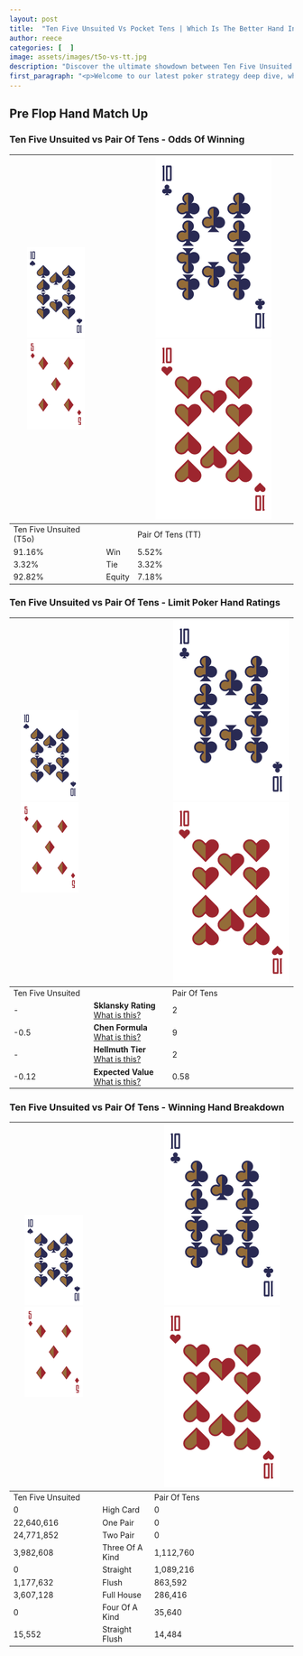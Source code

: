 ```yaml
---
layout: post
title:  "Ten Five Unsuited Vs Pocket Tens | Which Is The Better Hand In Poker? A Complete Guide"
author: reece
categories: [  ]
image: assets/images/t5o-vs-tt.jpg
description: "Discover the ultimate showdown between Ten Five Unsuited and Pair Of Tens in poker! Uncover the odds, strategies, and scenarios where one hand triumphs over the other. Get ready to up your poker game with this thrilling analysis."
first_paragraph: "<p>Welcome to our latest poker strategy deep dive, where we're pitting two distinct hands against each other in a high-stakes showdown: Ten Five Unsuited vs Pair Of Tens.</p><p>In the dynamic world of poker, every decision counts, and knowing which hand holds the upper hand is key to your success at the table.</p><p>In this article, we'll dissect these two hands, explore the scenarios where one dominates the other, and equip you with the knowledge to make strategic choices that can tip the odds in your favor.</p><p>Get ready to unravel the intriguing dynamics of these poker hands and elevate your game to new heights.</p>"
---
```




[comment]: # (sp0)

## Pre Flop Hand Match Up

<div class="table hand-ratings" markdown="1"> 



### Ten Five Unsuited vs Pair Of Tens - Odds Of Winning


    
| ![image info](assets/images/hand1/T.png) ![image info](assets/images/hand1/5o.png) |  | ![image info](assets/images/hand2/T.png) ![image info](assets/images/hand2/To.png) |
| -------- | -------- | -------- |
| Ten Five Unsuited (T5o) |  | Pair Of Tens (TT) |
| 91.16% | Win | 5.52% |
| 3.32% | Tie | 3.32% |
| 92.82% | Equity | 7.18% |




[comment]: # (sp1)



### Ten Five Unsuited vs Pair Of Tens - Limit Poker Hand Ratings


    
| ![image info](assets/images/hand1/T.png) ![image info](assets/images/hand1/5o.png) |  | ![image info](assets/images/hand2/T.png) ![image info](assets/images/hand2/To.png) |
| -------- | -------- | -------- |
| Ten Five Unsuited |  | Pair Of Tens |
| - | **Sklansky Rating** [What is this?](/sklansky-rating-explained) | 2 |
| -0.5 | **Chen Formula** [What is this?](/chen-formula-explained) | 9 |
| - | **Hellmuth Tier** [What is this?](/Hellmuth-tier-explained) | 2 |
| -0.12 | **Expected Value** [What is this?](/expected-value-explained) | 0.58 |




[comment]: # (sp2)



### Ten Five Unsuited vs Pair Of Tens - Winning Hand Breakdown


    
| ![image info](assets/images/hand1/T.png) ![image info](assets/images/hand1/5o.png) |  | ![image info](assets/images/hand2/T.png) ![image info](assets/images/hand2/To.png) |
| -------- | -------- | -------- |
| Ten Five Unsuited |  | Pair Of Tens |
| 0 | High Card | 0 |
| 22,640,616 | One Pair | 0 |
| 24,771,852 | Two Pair | 0 |
| 3,982,608 | Three Of A Kind | 1,112,760 |
| 0 | Straight | 1,089,216 |
| 1,177,632 | Flush | 863,592 |
| 3,607,128 | Full House | 286,416 |
| 0 | Four Of A Kind | 35,640 |
| 15,552 | Straight Flush | 14,484 |




[comment]: # (sp3)



</div>

[comment]: # (sp4)



[comment]: # (sp5)

